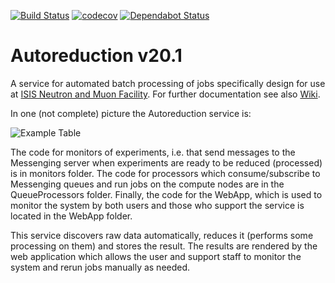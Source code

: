 [![Build Status](https://github.com/ISISScientificComputing/autoreduce/workflows/Tests/badge.svg?branch=master)](https://github.com/ISISScientificComputing/autoreduce/actions?query=workflow%3ATests+branch%3Amaster)
[![codecov](https://codecov.io/gh/ISISScientificComputing/autoreduce/branch/master/graph/badge.svg?token=ZJ1C5VE5WN)](https://codecov.io/gh/ISISScientificComputing/autoreduce)
[![Dependabot Status](https://api.dependabot.com/badges/status?host=github&repo=ISISScientificComputing/autoreduce)](https://dependabot.com)


# Autoreduction v20.1
A service for automated batch processing of jobs specifically design for use at [ISIS Neutron and Muon Facility](https://www.isis.stfc.ac.uk). For further documentation see also [Wiki](https://github.com/ISISScientificComputing/autoreduce/wiki). 

In one (not complete) picture the Autoreduction service is:

![Example Table](documentation/assets/main_components/Autoreduction_main_components.png)

The code for monitors of experiments, i.e. that send messages to the Messenging server when experiments are ready to be reduced (processed) is in monitors folder. The code for processors which consume/subscribe to Messenging queues and run jobs on the compute nodes are in the QueueProcessors folder. Finally, the code for the WebApp, which is used to monitor the system by both users and those who support the service is located in the WebApp folder. 

This service discovers raw data automatically, reduces it (performs some processing on them) and stores the result. The results are rendered by the web application which allows the user and support staff to monitor the system and rerun jobs manually as needed.
